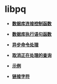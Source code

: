 # libpq

-   **[数据库连接控制函数](数据库连接控制函数.md)**

-   **[数据库执行语句函数](数据库执行语句函数.md)**

-   **[异步命令处理](异步命令处理.md)**

-   **[取消正在处理的查询](取消正在处理的查询.md)**

-   **[示例](示例-3.md)**

-   **[链接字符](链接字符.md)**
